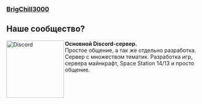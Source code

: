 ### [BrigChill3000](https://discord.gg/UEQDBC2TEj)

## Наше сообщество?
[<img src="https://i.imgur.com/NLlJB6G.png" alt="Discord" width="150" align="left">](https://discord.gg/UEQDBC2TEj)
**Основной Discord-сервер.**<br>Простое общение, а так же отдельно разработка. Сервер с множеством тематик. Разработка игр, сервера майнкрафт, Space Station 14/13 и просто общение.
